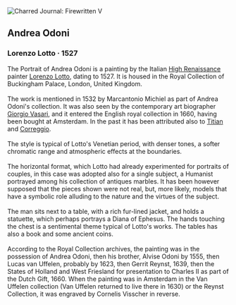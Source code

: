 <div class="artwork-of-the-day">
  <div class="container">
    <div class="img-wrapper">
      <img
        src="https://uploads2.wikiart.org/images/lorenzo-lotto/andrea-odoni-1527.jpg!Large.jpg"
        alt="Charred Journal: Firewritten V" />
    </div>
    <div class="artwork-detail">
      <div class="artwork-origin"> 
        <h2 class="artwork-name">Andrea Odoni</h2>
        <h3 class="artist">
          Lorenzo Lotto
                    ·  1527
        </h3>
      </div>
      <p class="description">
        <span class="artwork-description-text ng-binding" ng-bind-html="viewModel.ArtworkOfTheDay.Description | unsafe">The Portrait of Andrea Odoni is a painting by the Italian <a target="_blank" href="/en/artists-by-art-movement/high-renaissance">High Renaissance</a> painter <a target="_blank" href="/en/lorenzo-lotto">Lorenzo Lotto</a>, dating to 1527. It is housed in the Royal Collection of Buckingham Palace, London, United Kingdom.
<br>
<br>The work is mentioned in 1532 by Marcantonio Michiel as part of Andrea Odoni's collection. It was also seen by the contemporary art biographer <a target="_blank" href="/en/giorgio-vasari">Giorgio Vasari</a>, and it entered the English royal collection in 1660, having been bought at Amsterdam. In the past it has been attributed also to <a target="_blank" href="/en/titian">Titian</a> and <a target="_blank" href="/en/correggio">Correggio</a>.
<br>
<br>The style is typical of Lotto's Venetian period, with denser tones, a softer chromatic range and atmospheric effects at the boundaries.
<br>
<br>The horizontal format, which Lotto had already experimented for portraits of couples, in this case was adopted also for a single subject, a Humanist portrayed among his collection of antiques marbles. It has been however supposed that the pieces shown were not real, but, more likely, models that have a symbolic role alluding to the nature and the virtues of the subject.
<br>
<br>The man sits next to a table, with a rich fur-lined jacket, and holds a statuette, which perhaps portrays a Diana of Ephesus. The hands touching the chest is a sentimental theme typical of Lotto's works. The tables has also a book and some ancient coins.
<br>
<br>According to the Royal Collection archives, the painting was in the possession of Andrea Odoni, then his brother, Alvise Odoni by 1555, then Lucas van Uffelen, probably by 1623, then Gerrit Reynst, 1639, then the States of Holland and West Friesland for presentation to Charles II as part of the Dutch Gift, 1660. When the painting was in Amsterdam in the Van Uffelen collection (Van Uffelen returned to live there in 1630) or the Reynst Collection, it was engraved by Cornelis Visscher in reverse.</span>
                        <div class="text-shadow-container" ng-show="showShadow" style=""></div>
      </p>
    </div>
  </div>

</div>
